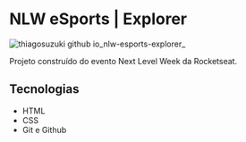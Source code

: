 # NLW eSports | Explorer

![thiagosuzuki github io_nlw-esports-explorer_](https://user-images.githubusercontent.com/43629739/190565510-a811de9f-3343-4851-b493-2051e34288d7.png)

Projeto construído do evento Next Level Week da Rocketseat.

## Tecnologias

- HTML
- CSS
- Git e Github

 
